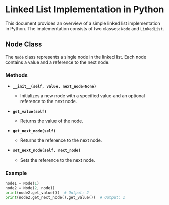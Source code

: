 # Linked List Implementation in Python

This document provides an overview of a simple linked list implementation in Python. The implementation consists of two classes: `Node` and `LinkedList`.

## Node Class

The `Node` class represents a single node in the linked list. Each node contains a value and a reference to the next node.

### Methods

- **`__init__(self, value, next_node=None)`**
  - Initializes a new node with a specified value and an optional reference to the next node.
  
- **`get_value(self)`**
  - Returns the value of the node.
  
- **`get_next_node(self)`**
  - Returns the reference to the next node.
  
- **`set_next_node(self, next_node)`**
  - Sets the reference to the next node.

### Example

```python
node1 = Node(1)
node2 = Node(2, node1)
print(node2.get_value())  # Output: 2
print(node2.get_next_node().get_value())  # Output: 1
